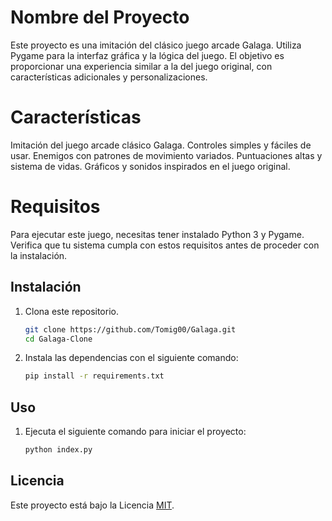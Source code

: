 # Nombre del Proyecto

Este proyecto es una imitación del clásico juego arcade Galaga. Utiliza Pygame para la interfaz gráfica y la lógica del juego. El objetivo es proporcionar una experiencia similar a la del juego original, con características adicionales y personalizaciones.

# Características

Imitación del juego arcade clásico Galaga.
Controles simples y fáciles de usar.
Enemigos con patrones de movimiento variados.
Puntuaciones altas y sistema de vidas.
Gráficos y sonidos inspirados en el juego original.

# Requisitos

Para ejecutar este juego, necesitas tener instalado Python 3 y Pygame. Verifica que tu sistema cumpla con estos requisitos antes de proceder con la instalación.

## Instalación

1. Clona este repositorio.

   ```bash
   git clone https://github.com/Tomig00/Galaga.git
   cd Galaga-Clone
   ```

2. Instala las dependencias con el siguiente comando:

   ```bash
   pip install -r requirements.txt
   ```

## Uso

1. Ejecuta el siguiente comando para iniciar el proyecto:

   ```bash
   python index.py
   ```

## Licencia

Este proyecto está bajo la Licencia [MIT](https://opensource.org/licenses/MIT).
